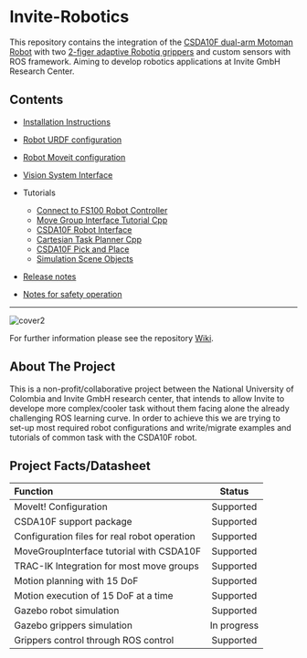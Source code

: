 

# Invite-Robotics
This repository contains the integration of the [CSDA10F dual-arm Motoman Robot](https://www.yaskawa.eu.com/uk/products/robotic/motoman-robots/productdetail/product/csda10f/) with two [2-figer adaptive Robotiq grippers](https://robotiq.com/support/2-finger-adaptive-robot-gripper) and custom sensors with ROS framework. Aiming to develop robotics applications at Invite GmbH Research Center.

## Contents
* [Installation Instructions](https://github.com/Danfoa/invite-robotics/wiki/Intallation)
* [Robot URDF configuration](https://github.com/Danfoa/invite-robotics/wiki/Robot-URDF-configuration)
* [Robot Moveit configuration](https://github.com/Danfoa/invite-robotics/wiki/CSDA10F-Moveit-Configuration)
* [Vision System Interface](https://github.com/Danfoa/invite-robotics/wiki/Tutorial---Vision-System-Interface)   
* Tutorials
  

  * [Connect to FS100 Robot Controller](https://github.com/Danfoa/invite-robotics/wiki/Tutorial---Connect-to-Robot-Controller)
  * [Move Group Interface Tutorial Cpp](https://github.com/Danfoa/invite-robotics/wiki/Tutorial---Move-Group-Interface-Cpp)
  * [CSDA10F Robot Interface](https://github.com/Danfoa/invite-robotics/wiki/Tutorial---CSDA10F-Interface) 
  * [Cartesian Task Planner Cpp](https://github.com/Danfoa/invite-robotics/wiki/Tutorial---Cartesian-Task-Planning) 
  * [CSDA10F Pick and Place](https://github.com/Danfoa/invite-robotics/wiki/Tutorial---Robot-Test-Pick-and-Place)  
  * [Simulation Scene Objects](https://github.com/Danfoa/invite-robotics/wiki/Tutorial---Simulation-Scene-Objects)

* [Release notes](https://github.com/Danfoa/invite-robotics/wiki/release-notes)
* [Notes for safety operation](https://github.com/Danfoa/invite-robotics/wiki/Notes-for-safety-operation)
***

![cover2](https://user-images.githubusercontent.com/8356912/40397357-ef27e30c-5df7-11e8-92bd-06e8669fd6d0.jpg)


For further information please see the repository [Wiki](https://github.com/Danfoa/invite-robotics/wiki).

## About The Project
This is a non-profit/collaborative project between the National University of Colombia and Invite GmbH research center, that intends to allow Invite to develope more complex/cooler task without them facing alone the already challenging ROS learning curve. In order to achieve this we are trying to set-up most required robot configurations and write/migrate examples and tutorials of common task with the CSDA10F robot. 

## Project Facts/Datasheet
| Function                            |    Status       | 
| :---                                |     :---:       |       
| MoveIt! Configuration               |  Supported      |
| CSDA10F support package             |  Supported     | 
| Configuration files for real robot operation                |  Supported      | 
| MoveGroupInterface tutorial with CSDA10F               |  Supported     |
| TRAC-IK Integration for most move groups               |  Supported      | 
| Motion planning with 15 DoF            |  Supported   | 
| Motion execution of 15 DoF at a time            |  Supported   |    
| Gazebo robot simulation             |  Supported      | 
| Gazebo grippers simulation          |  In progress          | 
| Grippers control through ROS control|  Supported | 
